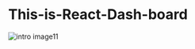 # This-is-React-Dash-board
![intro image11](https://github.com/NasraOmarAhmed/This-is-React-Dash-board/assets/136881954/edc017fd-2d1c-40f6-9afd-4dc53180ec88)
